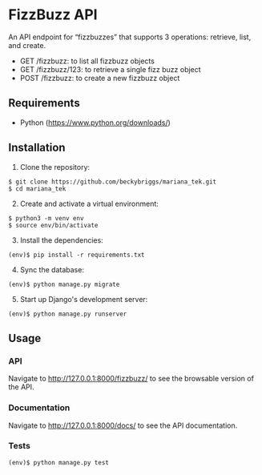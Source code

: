 # FizzBuzz API

An API endpoint for “fizzbuzzes” that supports 3 operations: retrieve, list, and create.
- GET /fizzbuzz: to list all fizzbuzz objects
- GET /fizzbuzz/123: to retrieve a single fizz buzz object
- POST /fizzbuzz: to create a new fizzbuzz object

## Requirements

* Python (https://www.python.org/downloads/)

## Installation

1. Clone the repository:
```  
$ git clone https://github.com/beckybriggs/mariana_tek.git
$ cd mariana_tek
```
2. Create and activate a virtual environment: 
```  
$ python3 -m venv env
$ source env/bin/activate
```
3. Install the dependencies:
```  
(env)$ pip install -r requirements.txt
```
4. Sync the database:
```  
(env)$ python manage.py migrate
```
5. Start up Django's development server:
```  
(env)$ python manage.py runserver
```

## Usage

### API
Navigate to http://127.0.0.1:8000/fizzbuzz/ to see the browsable version of the API.

### Documentation
Navigate to http://127.0.0.1:8000/docs/ to see the API documentation.

### Tests
```  
(env)$ python manage.py test
```
